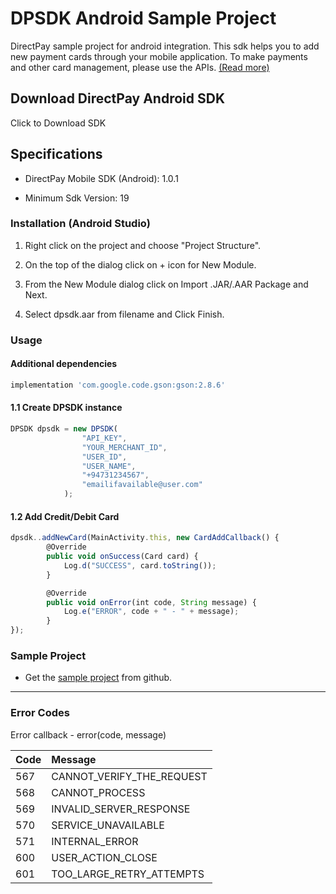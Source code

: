 # DPSDK Android Sample Project
DirectPay sample project for android integration. This sdk helps you to add new payment cards through your mobile application. To make payments and other card management, please use the APIs. [(Read more)](https://doc.directpay.lk/userWiseCard/)

## Download DirectPay Android SDK

<a :href="https://doc.directpay.lk/sdk/dpsdk.aar">Click to Download SDK</a>

## Specifications

- DirectPay Mobile SDK (Android): 1.0.1

- Minimum Sdk Version: 19

### Installation (Android Studio)

1. Right click on the project and choose "Project Structure".

2. On the top of the dialog click on + icon for New Module.

3. From the New Module dialog click on Import .JAR/.AAR Package and Next.
4. Select dpsdk.aar from filename and Click Finish.

### Usage
#### Additional dependencies
```sh
implementation 'com.google.code.gson:gson:2.8.6'
```
#### 1.1 Create DPSDK instance

```js
DPSDK dpsdk = new DPSDK(
                "API_KEY",
                "YOUR_MERCHANT_ID",
                "USER_ID",
                "USER_NAME",
                "+94731234567",
                "emailifavailable@user.com"
            );
```

#### 1.2 Add Credit/Debit Card

```js
dpsdk..addNewCard(MainActivity.this, new CardAddCallback() {
        @Override
        public void onSuccess(Card card) {
            Log.d("SUCCESS", card.toString());
        }

        @Override
        public void onError(int code, String message) {
            Log.e("ERROR", code + " - " + message);
        }
});
```
### Sample Project

- Get the [sample project](https://github.com/directpaylk/dpsdk-android-sample-project) from github.
---

### Error Codes

Error callback - error(code, message)

| Code | Message                   |
| ---- | :------------------------ |
| 567  | CANNOT_VERIFY_THE_REQUEST |
| 568  | CANNOT_PROCESS            |
| 569  | INVALID_SERVER_RESPONSE   |
| 570  | SERVICE_UNAVAILABLE       |
| 571  | INTERNAL_ERROR            |
| 600  | USER_ACTION_CLOSE         |
| 601  | TOO_LARGE_RETRY_ATTEMPTS  |

 
